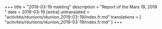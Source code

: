 +++
title = "2019-03-19 meeting"
description = "Report of the Mars 19, 2019 "
date = 2019-03-19
[extra]
untranslated = "activités/réunions/réunion_2019-03-19/index.fr.md"
translations = [
    "activités/réunions/réunion_2019-03-19/index.fr.md"
]
+++
